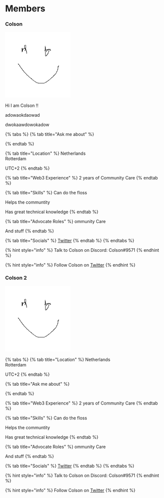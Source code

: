 # Members

### Colson

![](../.gitbook/assets/aaa.bmp)

Hi I am Colson !!

adowaokdaowad

dwokaawdowokadow

{% tabs %}
{% tab title="Ask me about" %}

{% endtab %}

{% tab title="Location" %}
Netherlands\
Rotterdam

UTC+2
{% endtab %}

{% tab title="Web3 Experience" %}
2 years of Community Care
{% endtab %}

{% tab title="Skills" %}
Can do the floss

Helps the communtity

Has great technical knowledge
{% endtab %}

{% tab title="Advocate Roles" %}
ommunity Care

And stuff
{% endtab %}

{% tab title="Socials" %}
[Twitter](https://twitter.com/ColsonGRTeacher)
{% endtab %}
{% endtabs %}

{% hint style="info" %}
Talk to Colson on Discord: Colson#9571
{% endhint %}

{% hint style="info" %}
Follow Colson on [Twitter](https://twitter.com/ColsonGRTeacher)
{% endhint %}





### Colson 2

![](../.gitbook/assets/aaa.bmp)

{% tabs %}
{% tab title="Location" %}
Netherlands\
Rotterdam

UTC+2
{% endtab %}

{% tab title="Ask me about" %}

{% endtab %}

{% tab title="Web3 Experience" %}
2 years of Community Care
{% endtab %}

{% tab title="Skills" %}
Can do the floss

Helps the communtity

Has great technical knowledge
{% endtab %}

{% tab title="Advocate Roles" %}
ommunity Care

And stuff
{% endtab %}

{% tab title="Socials" %}
[Twitter](https://twitter.com/ColsonGRTeacher)
{% endtab %}
{% endtabs %}

{% hint style="info" %}
Talk to Colson on Discord: Colson#9571
{% endhint %}

{% hint style="info" %}
Follow Colson on [Twitter](https://twitter.com/ColsonGRTeacher)
{% endhint %}
